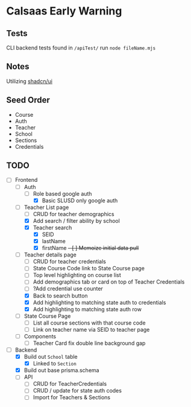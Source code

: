 # Calsaas Early Warning

## Tests

CLI backend tests found in `/apiTest/` 
run `node fileName.mjs` 

## Notes

Utilizing [shadcn/ui](https://ui.shadcn.com/docs/components)

## Seed Order

- Course
- Auth
- Teacher
- School
- Sections
- Credentials

## TODO

- [ ] Frontend
  - [ ] Auth
    - [ ] Role based google auth
      - [X] Basic SLUSD only google auth
  - [ ] Teacher List page
    - [ ] CRUD for teacher demographics
    - [X] Add search / filter ability by school 
    - [X] Teacher search
      - [X] SEID
      - [X] lastName
      - [X] firstName
    ~~- [ ] Memoize initial data pull~~
  - [ ] Teacher details page
    - [ ] CRUD for teacher credentials
    - [ ] State Course Code link to State Course page
    - [ ] Top level highlighting on course list
    - [ ] Add demographics tab or card on top of Teacher Credentials
    - [ ] ?Add credential use counter
    - [x] Back to search button
    - [x] Add highlighting to matching state auth to credentials
    - [x] Add highlighting to matching state auth row
  - [ ] State Course Page
    - [ ] List all course sections with that course code
    - [ ] Link on teacher name via SEID to teacher page
  - [ ] Components
    - [ ] Teacher Card fix double line background gap
- [ ] Backend
  - [x] Build out `School` table
    - [x] Linked to `Section` 
  - [x] Build out base prisma.schema
  - [ ] API
    - [ ] CRUD for TeacherCredentials
    - [ ] CRUD / update for state auth codes
    - [ ] Import for Teachers & Sections
